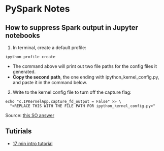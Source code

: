 # PySpark Notes

## How to suppress Spark output in Jupyter notebooks  
1. In terminal, create a default profile:
```
ipython profile create
```
  - The command above will print out two file paths for the config files it generated.
  - **Copy the second path**, the one ending with ipython_kernel_config.py, and paste it in the command below.

2. Write to the kernel config file to turn off the capture flag:
```
echo "c.IPKernelApp.capture_fd_output = False" >> \
  "<REPLACE THIS WITH THE FILE PATH FOR ipython_kernel_config.py>"
```

Source: [this SO answer](https://stackoverflow.com/a/70613254/23800771)


## Tutirials
- [17 min intro tutorial](https://www.youtube.com/watch?v=YvTzvZh3yTE)
